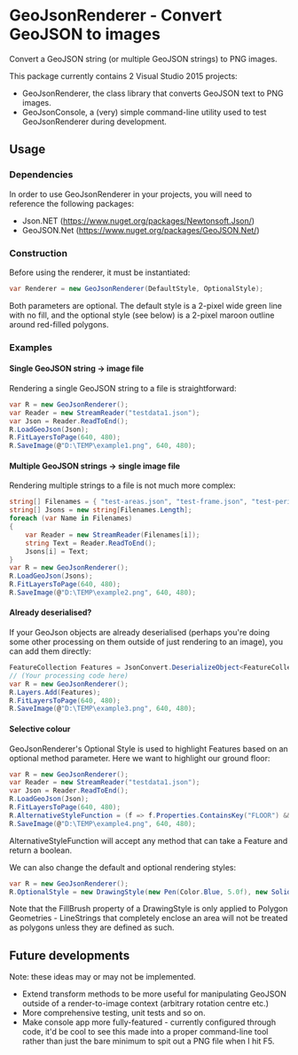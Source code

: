 # GeoJsonRenderer - Convert GeoJSON to images

Convert a GeoJSON string (or multiple GeoJSON strings) to PNG images.

This package currently contains 2 Visual Studio 2015 projects:
+ GeoJsonRenderer, the class library that converts GeoJSON text to PNG images.
+ GeoJsonConsole, a (very) simple command-line utility used to test GeoJsonRenderer during development.

## Usage
### Dependencies
In order to use GeoJsonRenderer in your projects, you will need to reference the following packages:
+ Json.NET (https://www.nuget.org/packages/Newtonsoft.Json/)
+ GeoJSON.Net (https://www.nuget.org/packages/GeoJSON.Net/)

### Construction
Before using the renderer, it must be instantiated:
```C#
var Renderer = new GeoJsonRenderer(DefaultStyle, OptionalStyle);
```
Both parameters are optional. The default style is a 2-pixel wide green line with no fill, and the optional style (see below) is a 2-pixel maroon outline around red-filled polygons.

### Examples
#### Single GeoJSON string -> image file
Rendering a single GeoJSON string to a file is straightforward:
```C#
var R = new GeoJsonRenderer();
var Reader = new StreamReader("testdata1.json");
var Json = Reader.ReadToEnd();
R.LoadGeoJson(Json);
R.FitLayersToPage(640, 480);
R.SaveImage(@"D:\TEMP\example1.png", 640, 480);
```
#### Multiple GeoJSON strings -> single image file
Rendering multiple strings to a file is not much more complex:
```C#
string[] Filenames = { "test-areas.json", "test-frame.json", "test-perimeter.json", "test-text.json" };
string[] Jsons = new string[Filenames.Length];
foreach (var Name in Filenames)
{
    var Reader = new StreamReader(Filenames[i]);
    string Text = Reader.ReadToEnd();
    Jsons[i] = Text;
}
var R = new GeoJsonRenderer();
R.LoadGeoJson(Jsons);
R.FitLayersToPage(640, 480);
R.SaveImage(@"D:\TEMP\example2.png", 640, 480);
```
#### Already deserialised?
If your GeoJson objects are already deserialised (perhaps you're doing some other processing on them outside of just rendering to an image), you can add them directly:
```C#
FeatureCollection Features = JsonConvert.DeserializeObject<FeatureCollection>(json);
// (Your processing code here)
var R = new GeoJsonRenderer();
R.Layers.Add(Features);
R.FitLayersToPage(640, 480);
R.SaveImage(@"D:\TEMP\example3.png", 640, 480);
```
#### Selective colour
GeoJsonRenderer's Optional Style is used to highlight Features based on an optional method parameter. Here we want to highlight our ground floor:
```C#
var R = new GeoJsonRenderer();
var Reader = new StreamReader("testdata1.json");
var Json = Reader.ReadToEnd();
R.LoadGeoJson(Json);
R.FitLayersToPage(640, 480);
R.AlternativeStyleFunction = (f => f.Properties.ContainsKey("FLOOR") && f.Properties["FLOOR"].ToString() == "G");
R.SaveImage(@"D:\TEMP\example4.png", 640, 480);
``` 
AlternativeStyleFunction will accept any method that can take a Feature and return a boolean.

We can also change the default and optional rendering styles:
```C#
var R = new GeoJsonRenderer();
R.OptionalStyle = new DrawingStyle(new Pen(Color.Blue, 5.0f), new SolidBrush(Color.DarkBlue));
```
Note that the FillBrush property of a DrawingStyle is only applied to Polygon Geometries - LineStrings that completely enclose an area will not be treated as polygons unless they are defined as such.

## Future developments
Note: these ideas may or may not be implemented.
+ Extend transform methods to be more useful for manipulating GeoJSON outside of a render-to-image context (arbitrary rotation centre etc.)
+ More comprehensive testing, unit tests and so on.
+ Make console app more fully-featured - currently configured through code, it'd be cool to see this made into a proper command-line tool rather than just the bare minimum to spit out a PNG file when I hit F5.